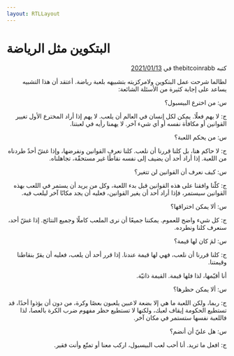 ```yaml
---
layout: RTLLayout
---
```

# البتكوين مثل الرياضة


<p dir="rtl">
كتبه thebitcoinrabb في  <a href="https://twitter.com/thebitcoinrabbi/status/1349445548500262916">2021/01/13</a></p>

<LanguageDropdown/>

<p dir="rtl">
لطالما شرحت عمل البتكوين ولامركزيته بتشبيهه بلعبة رياضة. أعتقد أن هذا التشبيه يساعد على إجابة كثيرة من الأسئلة الشائعة:</p>


<p dir="rtl">
س: من اخترع البيسبول؟</p>


<p dir="rtl">
ج: لا يهم فعلًا. يمكن لكل إنسان في العالم أن يلعب. لا يهم إذا أراد المخترع الأول تغيير القوانين أو مكافأة نفسه أو أي شيء آخر. لا يهمنا رأيه في لعبتنا.</p>


<p dir="rtl">
س: من يحكم اللعبة؟</p>


<p dir="rtl">
ج: لا حاكم هنا، بل كلنا قررنا أن نلعب. كلنا نعرف القوانين ونفرضها، وإذا غشّ أحدٌ طردناه من اللعبة. إذا أراد أحد أن يضيف إلى نفسه نقاطًا غير مستحقّة، تجاهلناه.</p>


<p dir="rtl">
س: كيف نعرف أن القوانين لن تتغير؟</p>


<p dir="rtl">
ج: كلّنا وافقنا على هذه القوانين قبل بدء اللعبة، وكل من يريد أن يستمر في اللعب بهذه القوانين سيستمر، فإذا أراد أحد أن يغير القوانين، فعليه أن يجد مكانًا آخر ليلعب فيه.</p>


<p dir="rtl">
س: ألا يمكن اختراقها؟</p>


<p dir="rtl">
ج: كل شيء واضح للعموم. يمكننا جميعًا أن نرى الملعب كاملًا وجميع النتائج. إذا غشّ أحد، سنعرف كلنا ونطرده.</p>


<p dir="rtl">
س: لمَ كان لها قيمة؟</p>


<p dir="rtl">
ج: كلنا قررنا أن نلعب، فهي لها قيمة عندنا. إذا قرر أحد أن يلعب، فعليه أن يقرّ بنقاطنا وقيمتنا.</p>


<p dir="rtl">
أنا أقيّمها، لذا فلها قيمة. القيمة ذاتيّة.</p>


<p dir="rtl">
س: ألا يمكن حظرها؟</p>


<p dir="rtl">
ج: ربما، ولكن اللعبة ما هي إلا بضعة لاعبين يلعبون بعصًا وكرة، من دون أن يؤذوا أحدًا، قد تستطيع الحكومة إيقاف لعبك، ولكنها لا تستطيع حظر مفهوم ضرب الكرة بالعصا، لذا فاللعبة نفسها ستستمر في مكان آخر.</p>


<p dir="rtl">
س: هل عليّ أن أنضم؟</p>


<p dir="rtl">
ج: افعل ما تريد. أنا أحب لعب البيسبول، اركب معنا أو تمتّع وأنت فقير.</p>